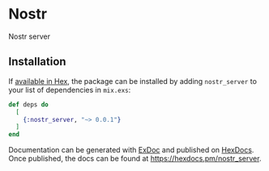 # Nostr

Nostr server

## Installation

If [available in Hex](https://hex.pm/docs/publish), the package can be installed
by adding `nostr_server` to your list of dependencies in `mix.exs`:

```elixir
def deps do
  [
    {:nostr_server, "~> 0.0.1"}
  ]
end
```

Documentation can be generated with [ExDoc](https://github.com/elixir-lang/ex_doc)
and published on [HexDocs](https://hexdocs.pm). Once published, the docs can
be found at <https://hexdocs.pm/nostr_server>.

